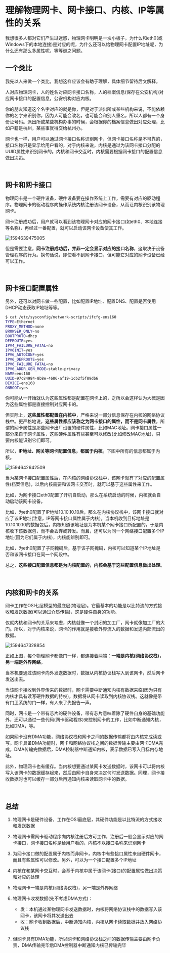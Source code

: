 # 理解物理网卡、网卡接口、内核、IP等属性的关系

我想很多人都对它们产生过迷惑，物理网卡明明是一块小板子，为什么和eth0(或Windows下的本地连接)是对应的呢，为什么还可以给物理网卡配置IP地址呢，为什么还有那么多属性呢，等等谜之问题。

## 一个类比

我先以人来做一个类比，我想这样应该会有助于理解，具体细节留待后文解释。

人对应物理网卡，人的姓名对应网卡接口名称，人的档案信息(保存在公安机构)对应网卡接口的配置信息，公安机构对应内核。

你的朋友知道这个名字对应的就是你，但是对于派出所或某些机构来说，不能依赖你的名字来识别你，因为人可能会改名，也可能会和别人重名，所以人都有一个身份证号码。派出所或某些机构办事的时候，会根据你的档案信息做出对应处理，比如户籍是杭州，某些事就得交给杭州办。

网卡也一样，用户可以通过网卡接口名称识别网卡，但网卡接口名称是不可靠的，接口名称只是显示给用户看的，对于内核来说，内核是通过为该网卡接口分配的UUID属性来识别网卡的。内核和网卡交互时，内核需要根据网卡接口的配置信息做出决策。

‍

## 网卡和网卡接口

物理网卡是一个硬件设备，硬件设备要在操作系统上工作，需要有对应的驱动程序。物理网卡的驱动程序向操作系统内核注册该网卡设备，从而让内核识别该物理网卡。

网卡注册成功后，用户就可以看到该物理网卡对应的网卡接口(如eth0、本地连接等名称)，再经过一番配置，就可以启动该网卡设备使其工作。

​![1594639475005](assets/net-img-1594639475005-20240404111701-wxtxzz9.png)​

但是需要注意，**网卡注册成功后，并非一定会显示对应的接口名称**，这取决于设备管理程序的行为。换句话说，即使看不到网卡接口，但可能它对应的网卡设备已经可以工作。

‍

## 网卡接口配置属性

另外，还可以对网卡做一些配置，比如配置IP地址、配置DNS、配置是否使用DHCP动态获取IP地址等等。

```bash
$ cat /etc/sysconfig/network-scripts/ifcfg-ens160 
TYPE=Ethernet
PROXY_METHOD=none
BROWSER_ONLY=no
BOOTPROTO=dhcp
DEFROUTE=yes
IPV4_FAILURE_FATAL=no
IPV6INIT=yes
IPV6_AUTOCONF=yes
IPV6_DEFROUTE=yes
IPV6_FAILURE_FATAL=no
IPV6_ADDR_GEN_MODE=stable-privacy
NAME=ens160
UUID=97c84984-8b8e-4686-af19-1cb2f5f89db6
DEVICE=ens160
ONBOOT=yes
```

你可能从一开始就认为这些属性都是配置在网卡上的，之所以会这样认为大概是因为这些属性都是直接控制对应网卡的。

但实际上，**这些属性都配置在内核中**，严格来说一部分信息保存在内核的网络协议栈中。更严格地说，**这些属性都应该称之为网卡接口的属性，而不是网卡属性**，所谓的网卡属性是那些网卡出厂设置的硬件属性，比如MAC地址。网卡接口属性一部分来自于网卡属性，这些硬件属性有些甚至可以修改(比如修改MAC地址)，只要内核能识别它们即可。

所以，**IP地址、网关等网卡配置信息，都属于内核**。下图中所有的信息都属于内核。

​![1594642642509](assets/net-img-1594642642509-20240404111702-7s2lbjm.png)​

当为某网卡接口配置属性后，在内核的网络协议栈中，该网卡就有了对应的配置属性(档案信息)，以后内核需要和该网卡交互时，就可以基于这些属性来工作。

比如，为网卡接口eth0配置了开机自启动，那么在系统启动的时候，内核就会自动启动该网卡设备。

比如，为eth0配置了IP地址10.10.10.10后，那么在内核协议栈中，该网卡接口就对应了该IP地址(注意，IP等网卡接口属性属于内核)。当本机收到目标地址是10.10.10.10的数据包后，内核知道该地址是为本机某个网卡接口所配置的，于是内核收下该数据包，而不会丢弃或转发。而且，还可以为同一个网络接口配置多个IP地址(因为它们属于内核)，内核能辨别即可。

比如，为eth0配置了子网掩码后，基于该子网掩码，内核可以知道某个IP地址是否和该网卡接口在同一个网段中。

总之，**这些接口配置信息都是为内核配置的，内核会基于这些配置信息做出处理**。

‍

## 内核和网卡的关系

网卡工作在OSI七层模型的最底层(物理层)。它最基本的功能是以比特流的方式接收和发送数据(可以通过介质传输)，这是硬件自身的功能。

仅就内核和网卡的关系来考虑，内核就像一个封闭的加工厂，网卡就像加工厂的大门。所以，对于内核来说，网卡的作用就是接收外界流入的数据和发送内部流出的数据。

​![1594647328854](assets/net-img-1594647328854-20240404111705-8aadbtx.png)​

正如上图，每个物理网卡都像门一样，都连接着两端：**一端是内核(网络协议栈)，另一端是外界网络**。

当本机要通过该网卡向外发送数据时，数据从内核协议栈写入到该网卡，然后网卡发送出去。

当该网卡接收到外界传来的数据时，网卡需要中断通知内核有数据来临(因为只有内核才具有读写硬件数据的特权)，数据将从网卡读取到内核协议栈。这就像是带有门卫系统的门一样，有人来了先报告一声。

同时，网卡是一个带有芯片的硬件设备，带有芯片意味着除了硬件自身的基础功能外，还可以通过一些代码(网卡驱动程序)来控制网卡的工作，比如中断通知内核，比如DMA，等。

如果网卡没有DMA功能，网络协议栈和网卡之间的数据传输都将由内核完成读或写。网卡具备DMA功能时，网卡和网络协议栈之间的数据传输主要由网卡DMA完成，DMA传输完数据后，DMA控制器中断通知内核，表示数据已写入目标内存地址。

此外，物理网卡也有缓存。当内核想要通过某网卡发送数据时，该网卡可以将内核写入该网卡的数据缓存起来，然后由网卡自身来决定何时发送数据。同理，网卡接收数据时也可以缓存一部分后再通知内核来读取网卡中的数据。

‍

## 总结

1. 物理网卡是硬件设备，工作在OSI最底层，其硬件功能是以比特流的方式接收和发送数据
2. 物理网卡需网卡驱动程序向内核注册后方可工作，注册后一般会显示对应的网卡接口，网卡接口名称是给用户看的，内核不以接口名称来识别网卡
3. 为网卡接口做的配置属于内核而非网卡，内核中有些接口属性来自硬件网卡，而且有些属性可以修改。另外，可以为一个接口配置多个IP地址
4. 内核在和某网卡交互时，会基于内核中属于该网卡(接口)的配置属性做出决策和对应的处理
5. 物理网卡一端是内核(网络协议栈)，另一端是外界网络
6. 物理网卡收发数据(先不考虑DMA方式)：

    * 发：本机通过某物理网卡发送数据时，内核将网络协议栈中的数据写入该网卡，该网卡将其发送出去
    * 收：网卡收到数据后，中断通知内核，内核从网卡读取数据并放入网络协议栈
7. 但网卡具有DMA功能，所以网卡和网络协议栈之间的数据传输主要由网卡负责，DMA传输完毕后DMA控制器中断通知内核已传输完毕

‍
